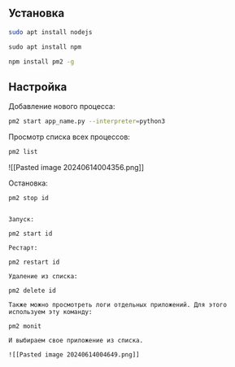 ## Установка

``` bash
sudo apt install nodejs

​sudo apt install npm
```

``` bash
npm install pm2 -g
```

## Настройка

Добавление нового процесса:

``` bash
pm2 start app_name.py --interpreter=python3
```
 
 Просмотр списка всех процессов:
 
``` bash
pm2 list
```

![[Pasted image 20240614004356.png]]

Остановка:
```
pm2 stop id


Запуск:

pm2 start id

Рестарт:

pm2 restart id

Удаление из списка:

pm2 delete id

Также можно просмотреть логи отдельных приложений. Для этого используем эту команду:

pm2 monit

И выбираем свое приложение из списка.

![[Pasted image 20240614004649.png]]
